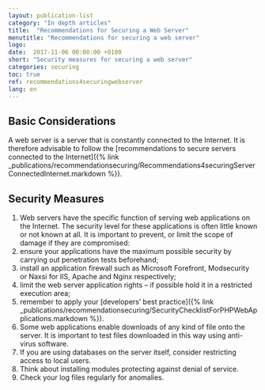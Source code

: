 ```yaml
---
layout: publication-list
category: "In depth articles"
title:  "Recommendations for Securing a Web Server"
menutitle: "Recommendations for securing a web server"
logo:
date:  2017-11-06 00:00:00 +0100
short: "Security measures for securing a web server"
categories: securing
toc: true
ref: recommendations4securingwebserver
lang: en
---
```

## Basic Considerations
A web server is a server that is constantly connected to the Internet. It is therefore advisable to follow the [recommendations to secure servers connected to the Internet]({% link _publications/recommendationsecuring/Recommendations4securingServerConnectedInternet.markdown %}).

## Security Measures

1. Web servers have the specific function of serving web applications on the Internet. The security level for these applications is often little known or not known at all. It is important to prevent, or limit the scope of damage if they are compromised:
  1. ensure your applications have the maximum possible security by carrying out penetration tests beforehand;
  2. install an application firewall such as Microsoft Forefront, Modsecurity or Naxsi for IIS, Apache and Nginx respectively;
  3. limit the web server application rights – if possible hold it in a restricted execution area;
  4. remember to apply your [developers’ best practice]({% link _publications/recommendationsecuring/SecurityChecklistForPHPWebApplications.markdown %}).
2. Some web applications enable downloads of any kind of file onto the server. It is important to test files downloaded in this way using anti-virus software.
3. If you are using databases on the server itself, consider restricting access to local users.
4. Think about installing modules protecting against denial of service.
5. Check your log files regularly for anomalies.
